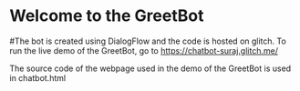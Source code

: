 Welcome to the GreetBot
=========================
#The bot is created using DialogFlow and the code is hosted on glitch.
To run the live demo of the GreetBot, go to https://chatbot-suraj.glitch.me/  

The source code of the webpage used in the demo of the GreetBot is used in chatbot.html
